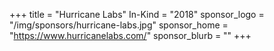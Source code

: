 +++
title = "Hurricane Labs"
In-Kind = "2018"
sponsor_logo = "/img/sponsors/hurricane-labs.jpg"
sponsor_home = "https://www.hurricanelabs.com/"
sponsor_blurb = ""
+++
